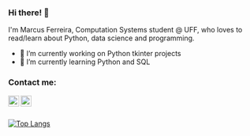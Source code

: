 ### Hi there! 👋

I'm Marcus Ferreira, Computation Systems student @ UFF, who loves to read/learn about Python, data science and programming.

- 🔭 I’m currently working on Python tkinter projects
- 🌱 I’m currently learning Python and SQL


### Contact me:

[<img align="left" alt="marcus-ferreira | Twitter" width="22px" src="https://cdn.jsdelivr.net/npm/simple-icons@v3/icons/twitter.svg" />][twitter]
[<img align="left" alt="marcus-ferreira | LinkedIn" width="22px" src="https://cdn.jsdelivr.net/npm/simple-icons@v3/icons/linkedin.svg" />][linkedin]

</br>
</br>

[![Top Langs](https://github-readme-stats.vercel.app/api/top-langs/?username=marcus-ferreira&layout=compact)](https://github.com/anuraghazra/github-readme-stats)


[twitter]: https://twitter.com/emarcusferreira
[linkedin]: https://www.linkedin.com/in/marcusviniciusfp/
